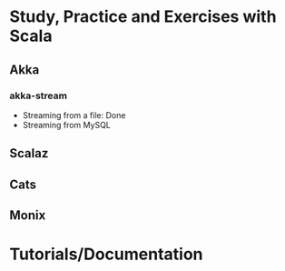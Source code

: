 # Study, Practice and Exercises with Scala

## Akka

### akka-stream 

* Streaming from a file: Done
* Streaming from MySQL

## Scalaz

## Cats

## Monix

# Tutorials/Documentation